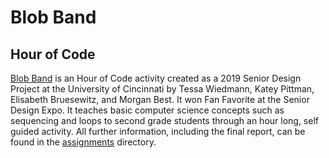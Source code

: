 # Blob Band
## Hour of Code

[Blob Band](https://blobband.com) is an Hour of Code activity created as a 2019 Senior Design Project at the University of Cincinnati by Tessa Wiedmann, Katey Pittman, Elisabeth Bruesewitz, and Morgan Best. It won Fan Favorite at the Senior Design Expo. It teaches basic computer science concepts such as sequencing and loops to second grade students through an hour long, self guided activity. All further information, including the final report, can be found in the [assignments](https://github.com/ebruesewitz/senior-design-final/tree/master/assignments) directory.

